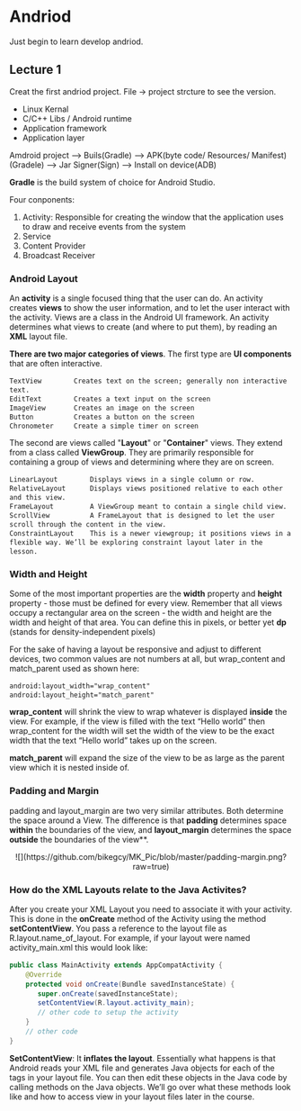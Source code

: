 # Andriod

Just begin to learn develop andriod.

## Lecture 1 

Creat the first andriod project. File -> project strcture to see the version.  

- Linux Kernal
- C/C++ Libs / Android runtime
- Application framework
- Application layer

Amdroid project --> Buils(Gradle) --> APK(byte code/ Resources/ Manifest)(Gradele) --> Jar Signer(Sign) --> Install on device(ADB)  

**Gradle** is the build system of choice for Android Studio.


Four conponents:  
1. Activity: Responsible for creating the window that the application uses to draw and receive events from the system  
2. Service   
3. Content Provider  
4. Broadcast Receiver

### Android Layout

An **activity** is a single focused thing that the user can do. An activity creates **views** to show the user information, and to let the user interact with the activity. Views are a class in the Android UI framework. An activity determines what views to create (and where to put them), by reading an **XML** layout file.  

**There are two major categories of views**. The first type are **UI components** that are often interactive. 

```
TextView		Creates text on the screen; generally non interactive text.
EditText		Creates a text input on the screen
ImageView		Creates an image on the screen
Button			Creates a button on the screen
Chronometer	    Create a simple timer on screen
```

The second are views called "**Layout**" or "**Container**" views. They extend from a class called **ViewGroup**. They are primarily responsible for containing a group of views and determining where they are on screen.

```
LinearLayout		Displays views in a single column or row.
RelativeLayout		Displays views positioned relative to each other and this view.
FrameLayout	    	A ViewGroup meant to contain a single child view.
ScrollView			A FrameLayout that is designed to let the user scroll through the content in the view.
ConstraintLayout	This is a newer viewgroup; it positions views in a flexible way. We’ll be exploring constraint layout later in the lesson.
```

### Width and Height

Some of the most important properties are the **width** property and **height** property - those must be defined for every view. Remember that all views occupy a rectangular area on the screen - the width and height are the width and height of that area. You can define this in pixels, or better yet **dp** (stands for density-independent pixels)

For the sake of having a layout be responsive and adjust to different devices, two common values are not numbers at all, but wrap_content and match_parent used as shown here:

```
android:layout_width="wrap_content"
android:layout_height="match_parent"
```

**wrap_content** will shrink the view to wrap whatever is displayed **inside** the view. For example, if the view is filled with the text “Hello world” then wrap_content for the width will set the width of the view to be the exact width that the text “Hello world” takes up on the screen.

**match_parent** will expand the size of the view to be as large as the parent view which it is nested inside of.

### Padding and Margin

padding and layout_margin are two very similar attributes. Both determine the space around a View. The difference is that **padding** determines space **within** the boundaries of the view, and **layout_margin** determines the space **outside** the boundaries of the view**.

<center>
![](https://github.com/bikegcy/MK_Pic/blob/master/padding-margin.png?raw=true)
</center>

### How do the XML Layouts relate to the Java Activites?

After you create your XML Layout you need to associate it with your activity. This is done in the **onCreate** method of the Activity using the method **setContentView**. You pass a reference to the layout file as R.layout.name_of_layout. For example, if your layout were named activity_main.xml this would look like:

```java
public class MainActivity extends AppCompatActivity {
    @Override
    protected void onCreate(Bundle savedInstanceState) {
       super.onCreate(savedInstanceState);
       setContentView(R.layout.activity_main);
       // other code to setup the activity
    }
    // other code
}
```
**SetContentView**:  It **inflates the layout**. Essentially what happens is that Android reads your XML file and generates Java objects for each of the tags in your layout file. You can then edit these objects in the Java code by calling methods on the Java objects. We’ll go over what these methods look like and how to access view in your layout files later in the course.











